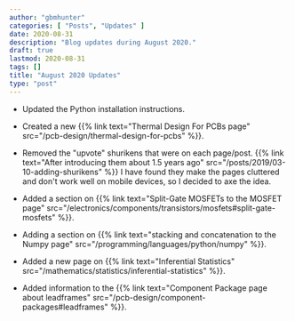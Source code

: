 ```yaml
---
author: "gbmhunter"
categories: [ "Posts", "Updates" ]
date: 2020-08-31
description: "Blog updates during August 2020."
draft: true
lastmod: 2020-08-31
tags: []
title: "August 2020 Updates"
type: "post"
---
```


* Updated the Python installation instructions.

* Created a new {{% link text="Thermal Design For PCBs page" src="/pcb-design/thermal-design-for-pcbs" %}}.

* Removed the "upvote" shurikens that were on each page/post. {{% link text="After introducing them about 1.5 years ago" src="/posts/2019/03-10-adding-shurikens" %}} I have found they make the pages cluttered and don't work well on mobile devices, so I decided to axe the idea.

* Added a section on {{% link text="Split-Gate MOSFETs to the MOSFET page" src="/electronics/components/transistors/mosfets#split-gate-mosfets" %}}.

* Adding a section on {{% link text="stacking and concatenation to the Numpy page" src="/programming/languages/python/numpy" %}}.

* Added a new page on {{% link text="Inferential Statistics" src="/mathematics/statistics/inferential-statistics" %}}.

* Added information to the {{% link text="Component Package page about leadframes" src="/pcb-design/component-packages#leadframes" %}}.
